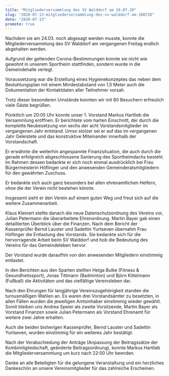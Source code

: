 ```yaml
---
title: "Mitgliederversammlung des SV Walddorf am 10.07.20"
slug: "2020-07-13-mitgliederversammlung-des-sv-walddorf-am-100720"
date: "2020-07-13"
promote: true
---
```

Nachdem sie am 24.03. noch abgesagt werden musste, konnte die Mitgliederversammlung des SV Walddorf am vergangenen Freitag endlich abgehalten werden.

Aufgrund der geltenden Corona-Bestimmungen konnte sie nicht wie gewohnt in unserem Sportheim stattfinden, sondern wurde in die Gemeindehalle verlegt.

Voraussetzung war die Erstellung eines Hygienekonzeptes das neben dem Bestuhlungsplan mit einem Mindestabstand von 1,5 Meter auch die Dokumentation der Kontaktdaten aller Teilnehmer vorsah.

Trotz dieser besonderen Umstände konnten wir mit 80 Besuchern erfreulich viele Gäste begrüßen.




Pünktlich um 20:05 Uhr konnte unser 1. Vorstand Markus Hartlieb die Versammlung eröffnen. Er berichtete vom harten Einschnitt, der durch die komplette Neubesetzung von sechs der acht Vorstandsmitglieder im vergangenen Jahr entstand. Umso stolzer sei er auf das im vergangenen Jahr Geleistete und das konstruktive Miteinander innerhalb der Vorstandschaft.

Er erwähnte die weiterhin angespannte Finanzsituation, die auch durch die gerade erfolgreich abgeschlossene Sanierung des Sportheimdachs besteht. Im Rahmen dessen bedankte er sich noch einmal ausdrücklich bei Frau Bürgermeisterin Höflinger und den anwesenden Gemeinderatsmitgliedern für den gewährten Zuschuss.

Er bedankte sich auch ganz besonders bei allen ehrenamtlichen Helfern, ohne die der Verein nicht bestehen könnte.

Insgesamt sieht er den Verein auf einem guten Weg und freut sich auf die weitere Zusammenarbeit.


Klaus Kleinert stellte danach die neue Datenschutzordnung des Vereins vor, Julian Petermann die überarbeitete Ehrenordnung. Martin Bayer gab einen detaillierten Überblick über die Finanzen. Nach dem Bericht der Kassenprüfer Bernd Lauster und Sadettin Yurtseven übernahm Frau Höflinger die Entlastung des Vorstands. Sie bedankte sich für die hervorragende Arbeit beim SV Walddorf und hob die Bedeutung des Vereins für das Gemeindeleben hervor.

Der Vorstand wurde daraufhin von den anwesenden Mitgliedern einstimmig entlastet.




In den Berichten aus den Sparten stellten Helga Bulke (Fitness &amp; Gesundheitssport), Jonas Tittmann (Badminton) und Björn Kittelmann (Fußball) die Aktivitäten und das vielfältige Vereinsleben dar.

Nach den Ehrungen für langjährige Vereinszugehörigkeit standen die turnusmäßigen Wahlen an. Es waren drei Vorstandsämter zu besetzten, in allen Fällen wurden die jeweiligen Amtsinhaber einstimmig wieder gewählt. Somit bleiben uns Andrea Speier als zweite Vorsitzende, Martin Bayer als Vorstand Finanzen sowie Julian Petermann als Vorstand Ehrenamt für weitere zwei Jahre erhalten.

Auch die beiden bisherigen Kassenprüfer, Bernd Lauster und Sadettin Yurtseven, wurden einstimmig für ein weiteres Jahr bestätigt.




Nach der Verabschiedung der Anträge (Anpassung der Beitragssätze der Kombimitgliedschaft, geänderte Beitragsordnung), konnte Markus Hartlieb die Mitgliederversammlung um kurz nach 22:00 Uhr beenden.


Danke an alle Beteiligten für die gelungene Veranstaltung und ein herzliches Dankeschön an unsere Vereinsmitglieder für das zahlreiche Erscheinen.
